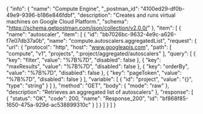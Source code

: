 {
  "info": {
    "name": "Compute Engine",
    "_postman_id": "4100ed29-df0b-49e9-9396-b186e846fdbf",
    "description": "Creates and runs virtual machines on Google Cloud Platform.",
    "schema": "https://schema.getpostman.com/json/collection/v2.0.0/"
  },
  "item": [
    {
      "name": "autoscaler",
      "item": [
        {
          "id": "bb7026bc-9632-4e9c-a626-f7e07db37a0b",
          "name": "compute.autoscalers.aggregatedList",
          "request": {
            "url": {
              "protocol": "http",
              "host": "www.googleapis.com",
              "path": [
                "compute",
                "v1",
                "projects",
                ":project/aggregated/autoscalers"
              ],
              "query": [
                {
                  "key": "filter",
                  "value": "%7B%7D",
                  "disabled": false
                },
                {
                  "key": "maxResults",
                  "value": "%7B%7D",
                  "disabled": false
                },
                {
                  "key": "orderBy",
                  "value": "%7B%7D",
                  "disabled": false
                },
                {
                  "key": "pageToken",
                  "value": "%7B%7D",
                  "disabled": false
                }
              ],
              "variable": [
                {
                  "id": "project",
                  "value": "{}",
                  "type": "string"
                }
              ]
            },
            "method": "GET",
            "body": {
              "mode": "raw"
            },
            "description": "Retrieves an aggregated list of autoscalers"
          },
          "response": [
            {
              "status": "OK",
              "code": 200,
              "name": "Response_200",
              "id": "bf868f85-1650-475a-929d-ac538899310c"
            }
          ]
        }
      ]
    }
  ]
}